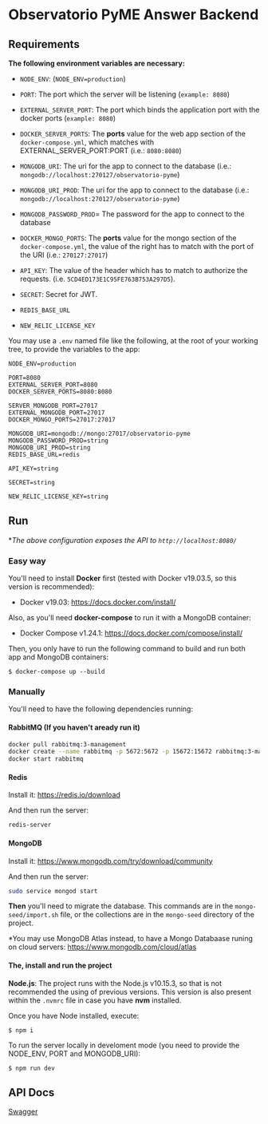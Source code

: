 # Observatorio PyME Answer Backend

## Requirements

**The following environment variables are necessary:**

- `NODE_ENV`: (`NODE_ENV=production`) 
- `PORT`: The port which the server will be listening (`example: 8080`)
- `EXTERNAL_SERVER_PORT`: The port which binds the application port with the docker ports (`example: 8080`)
- `DOCKER_SERVER_PORTS`: The **ports** value for the web app section of the `docker-compose.yml`, which matches with EXTERNAL_SERVER_PORT:PORT (i.e.: `8080:8080`) 
- `MONGODB_URI`: The uri for the app to connect to the database (i.e.: `mongodb://localhost:270127/observatorio-pyme`)
- `MONGODB_URI_PROD`: The uri for the app to connect to the database (i.e.: `mongodb://localhost:270127/observatorio-pyme`)
- `MONGODB_PASSWORD_PROD`= The password for the app to connect to the database

- `DOCKER_MONGO_PORTS`: The **ports** value for the mongo section of the `docker-compose.yml`, the value of the right has to match with the port of the URI (i.e.: `270127:27017`)
- `API_KEY`: The value of the header which has to match to authorize the requests. (i.e. `5CD4ED173E1C95FE763B753A297D5`).
- `SECRET`: Secret for JWT.
- `REDIS_BASE_URL`
- `NEW_RELIC_LICENSE_KEY`

You may use a `.env` named file like the following, at the root of your working tree, to provide the variables to the app:

```dotenv
NODE_ENV=production

PORT=8080
EXTERNAL_SERVER_PORT=8080
DOCKER_SERVER_PORTS=8080:8080

SERVER_MONGODB_PORT=27017
EXTERNAL_MONGODB_PORT=27017
DOCKER_MONGO_PORTS=27017:27017

MONGODB_URI=mongodb://mongo:27017/observatorio-pyme
MONGODB_PASSWORD_PROD=string
MONGODB_URI_PROD=string
REDIS_BASE_URL=redis

API_KEY=string

SECRET=string

NEW_RELIC_LICENSE_KEY=string
```

## Run

**The above configuration exposes the API to `http://localhost:8080/`*

### Easy way

You'll need to install **Docker** first (tested with Docker v19.03.5, so this version is recommended):

- Docker v19.03: https://docs.docker.com/install/

Also, as you'll need **docker-compose** to run it with a MongoDB container:

- Docker Compose v1.24.1: https://docs.docker.com/compose/install/

Then, you only have to run the following command to build and run both app and MongoDB containers:
```
$ docker-compose up --build
```

### Manually

You'll need to have the following dependencies running:

#### RabbitMQ (If you haven't aready run it)

```bash
docker pull rabbitmq:3-management
docker create --name rabbitmq -p 5672:5672 -p 15672:15672 rabbitmq:3-management
docker start rabbitmq
```

#### Redis

Install it: https://redis.io/download

And then run the server:

```bash
redis-server
```

#### MongoDB

Install it: https://www.mongodb.com/try/download/community

And then run the server:

```bash
sudo service mongod start
```

**Then** you'll need to migrate the database. This commands are in the `mongo-seed/import.sh` file, or the collections are in the `mongo-seed` directory of the project.

*You may use MongoDB Atlas instead, to have a Mongo Databaase runing on cloud servers: https://www.mongodb.com/cloud/atlas


#### The, install and run the project

**Node.js**: The project runs with the Node.js v10.15.3, so that is not recommended the using of previous versions.
This version is also present within the `.nvmrc` file in case you have **nvm** installed.

Once you have Node installed, execute:

```
$ npm i
```

To run the server locally in develoment mode (you need to provide the NODE_ENV, PORT and MONGODB_URI):

```
$ npm run dev
```

## API Docs

[Swagger](https://observatorio-pyme-answer-back.herokuapp.com/api-docs/)
